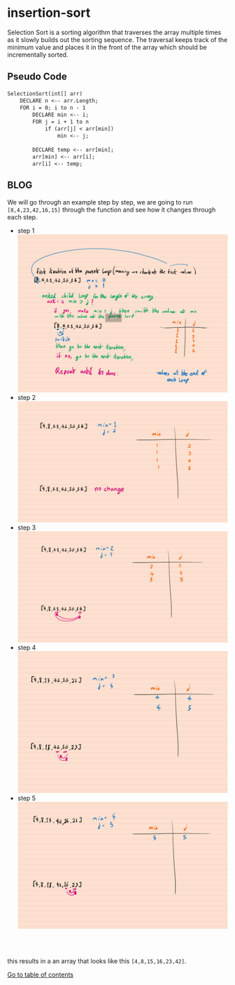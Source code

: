 # insertion-sort

Selection Sort is a sorting algorithm that traverses the array multiple times as it slowly builds out the sorting sequence. The traversal keeps track of the minimum value and places it in the front of the array which should be incrementally sorted.

## Pseudo Code

```
SelectionSort(int[] arr)
    DECLARE n <-- arr.Length;
    FOR i = 0; i to n - 1
        DECLARE min <-- i;
        FOR j = i + 1 to n
            if (arr[j] < arr[min])
                min <-- j;

        DECLARE temp <-- arr[min];
        arr[min] <-- arr[i];
        arr[i] <-- temp;
```

## BLOG
We will go through an example step by step, we are going to run `[8,4,23,42,16,15]` through the function and see how it changes through each step.

- step 1
![img](./images/step-1.png)
- step 2
![img](./images/step-2.png)
- step 3
![img](./images/step-3.png)
- step 4
![img](./images/step-4.png)
- step 5
![img](./images/step-5.png)
 
 <br />
 <br />

 this results in a an array that looks like this `[4,8,15,16,23,42]`.

[Go to table of contents](https://suhaib-ersan.github.io/401-data-structures-and-algorithms)
